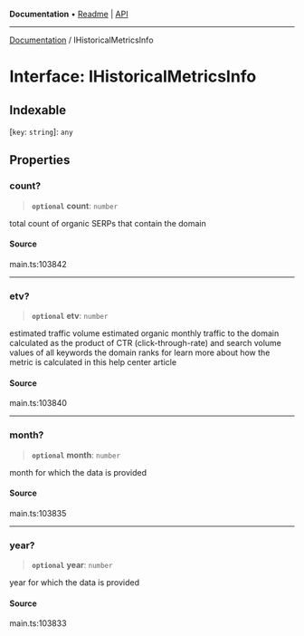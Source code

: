**Documentation** • [Readme](../README.md) \| [API](../globals.md)

***

[Documentation](../README.md) / IHistoricalMetricsInfo

# Interface: IHistoricalMetricsInfo

## Indexable

 \[`key`: `string`\]: `any`

## Properties

### count?

> **`optional`** **count**: `number`

total count of organic SERPs that contain the domain

#### Source

main.ts:103842

***

### etv?

> **`optional`** **etv**: `number`

estimated traffic volume
estimated organic monthly traffic to the domain
calculated as the product of CTR (click-through-rate) and search volume values of all keywords the domain ranks for
learn more about how the metric is calculated in this help center article

#### Source

main.ts:103840

***

### month?

> **`optional`** **month**: `number`

month for which the data is provided

#### Source

main.ts:103835

***

### year?

> **`optional`** **year**: `number`

year for which the data is provided

#### Source

main.ts:103833
